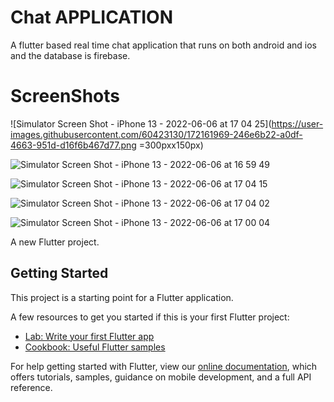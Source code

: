 # Chat APPLICATION
A flutter based real time chat application that runs on both android and ios and the database is firebase.
# ScreenShots

![Simulator Screen Shot - iPhone 13 - 2022-06-06 at 17 04 25](https://user-images.githubusercontent.com/60423130/172161969-246e6b22-a0df-4663-951d-d16f6b467d77.png =300pxx150px)

![Simulator Screen Shot - iPhone 13 - 2022-06-06 at 16 59 49](https://user-images.githubusercontent.com/60423130/172161981-314ca3dd-79cc-4664-8f23-72cfe8eb547f.png)

![Simulator Screen Shot - iPhone 13 - 2022-06-06 at 17 04 15](https://user-images.githubusercontent.com/60423130/172161986-653f1731-992a-454b-925a-b0227b7b3485.png)

![Simulator Screen Shot - iPhone 13 - 2022-06-06 at 17 04 02](https://user-images.githubusercontent.com/60423130/172161988-f906fadc-9b46-40bd-8634-5a6df1a9eb40.png)

![Simulator Screen Shot - iPhone 13 - 2022-06-06 at 17 00 04](https://user-images.githubusercontent.com/60423130/172161990-1f1b3eb9-c634-4002-a220-27d43904fde0.png )


A new Flutter project.

## Getting Started

This project is a starting point for a Flutter application.

A few resources to get you started if this is your first Flutter project:

- [Lab: Write your first Flutter app](https://flutter.dev/docs/get-started/codelab)
- [Cookbook: Useful Flutter samples](https://flutter.dev/docs/cookbook)

For help getting started with Flutter, view our
[online documentation](https://flutter.dev/docs), which offers tutorials,
samples, guidance on mobile development, and a full API reference.
